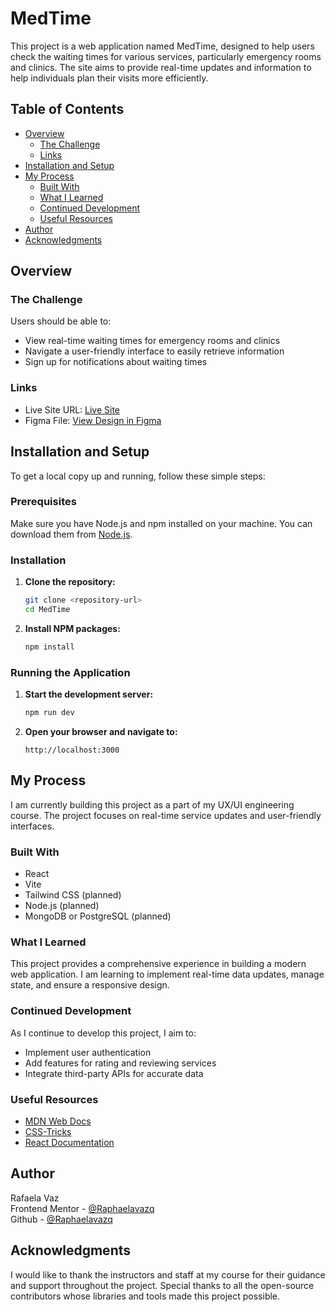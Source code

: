 # MedTime

This project is a web application named MedTime, designed to help users check the waiting times for various services, particularly emergency rooms and clinics. The site aims to provide real-time updates and information to help individuals plan their visits more efficiently.

## Table of Contents

- [Overview](#overview)
  - [The Challenge](#the-challenge)
  - [Links](#links)
- [Installation and Setup](#installation-and-setup)
- [My Process](#my-process)
  - [Built With](#built-with)
  - [What I Learned](#what-i-learned)
  - [Continued Development](#continued-development)
  - [Useful Resources](#useful-resources)
- [Author](#author)
- [Acknowledgments](#acknowledgments)

## Overview

### The Challenge

Users should be able to:

- View real-time waiting times for emergency rooms and clinics
- Navigate a user-friendly interface to easily retrieve information
- Sign up for notifications about waiting times

### Links

- Live Site URL: [Live Site](#)
- Figma File: [View Design in Figma](#)

## Installation and Setup

To get a local copy up and running, follow these simple steps:

### Prerequisites

Make sure you have Node.js and npm installed on your machine. You can download them from [Node.js](https://nodejs.org/).

### Installation

1. **Clone the repository:**

    ```sh
    git clone <repository-url>
    cd MedTime
    ```

2. **Install NPM packages:**

    ```sh
    npm install
    ```

### Running the Application

1. **Start the development server:**

    ```sh
    npm run dev
    ```

2. **Open your browser and navigate to:**

    ```plaintext
    http://localhost:3000
    ```

## My Process

I am currently building this project as a part of my UX/UI engineering course. The project focuses on real-time service updates and user-friendly interfaces.

### Built With

- React
- Vite
- Tailwind CSS (planned)
- Node.js (planned)
- MongoDB or PostgreSQL (planned)

### What I Learned

This project provides a comprehensive experience in building a modern web application. I am learning to implement real-time data updates, manage state, and ensure a responsive design.

### Continued Development

As I continue to develop this project, I aim to:

- Implement user authentication
- Add features for rating and reviewing services
- Integrate third-party APIs for accurate data

### Useful Resources

- [MDN Web Docs](https://developer.mozilla.org)
- [CSS-Tricks](https://css-tricks.com)
- [React Documentation](https://reactjs.org/docs/getting-started.html)

## Author

Rafaela Vaz  
Frontend Mentor - [@Raphaelavazq](https://www.frontendmentor.io/profile/Raphaelavazq)  
Github - [@Raphaelavazq](https://github.com/Raphaelavazq)

## Acknowledgments

I would like to thank the instructors and staff at my course for their guidance and support throughout the project.
Special thanks to all the open-source contributors whose libraries and tools made this project possible.
